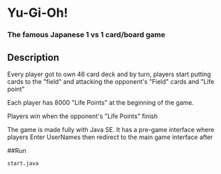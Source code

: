 # Yu-Gi-Oh!

### The famous Japanese 1 vs 1 card/board game

## Description
Every player got to own 46 card deck and by turn, players start putting cards to the "field"
and attacking the opponent's "Field" cards and "Life point"

Each player has 8000 "Life Points" at the beginning of the game.

Players win when the opponent's "Life Points" finish

The game is made fully with Java SE.
It has a pre-game interface where players Enter UserNames then redirect to the main game interface after

##Run
```sh
start.java
```
